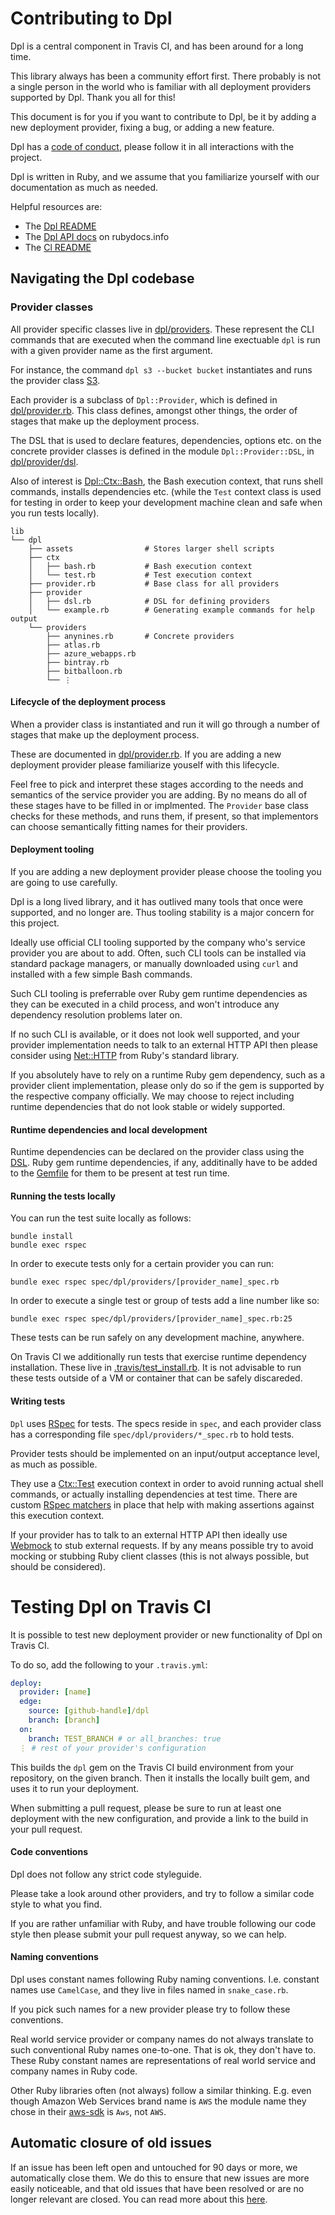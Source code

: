 # Contributing to Dpl

Dpl is a central component in Travis CI, and has been around for a long time.

This library always has been a community effort first. There probably is not a
single person in the world who is familiar with all deployment providers
supported by Dpl. Thank you all for this!

This document is for you if you want to contribute to Dpl, be it by adding a new
deployment provider, fixing a bug, or adding a new feature.

Dpl has a [code of conduct](CODE_OF_CONDUCT.md),
please follow it in all interactions with the project.

Dpl is written in Ruby, and we assume that you familiarize yourself with our
documentation as much as needed.

Helpful resources are:

* The [Dpl README](README.md)
* The [Dpl API docs](https://www.rubydoc.info/github/travis-ci/dpl) on rubydocs.info
* The [Cl README](https://github.com/svenfuchs/cl/blob/master/README.md)

## Navigating the Dpl codebase

### Provider classes

All provider specific classes live in [dpl/providers](lib/dpl/providers).
These represent the CLI commands that are executed when the command line
exectuable `dpl` is run with a given provider name as the first argument.

For instance, the command `dpl s3 --bucket bucket` instantiates and runs the provider
class [S3](lib/dpl/providers/s3.rb).

Each provider is a subclass of `Dpl::Provider`, which is defined in
[dpl/provider.rb](lib/dpl/provider.rb). This class defines, amongst other
things, the order of stages that make up the deployment process.

The DSL that is used to declare features, dependencies, options etc. on the
concrete provider classes is defined in the module `Dpl::Provider::DSL`, in
[dpl/provider/dsl](lib/dpl/provider/dsl.rb).

Also of interest is [Dpl::Ctx::Bash](lib/dpl/ctx/bash.rb), the Bash execution
context, that runs shell commands, installs dependencies etc. (while the `Test`
context class is used for testing in order to keep your development machine
clean and safe when you run tests locally).

```
lib
└── dpl
    ├── assets                # Stores larger shell scripts
    ├── ctx
    │   ├── bash.rb           # Bash execution context
    │   └── test.rb           # Test execution context
    ├── provider.rb           # Base class for all providers
    ├── provider
    │   ├── dsl.rb            # DSL for defining providers
    │   └── example.rb        # Generating example commands for help output
    └── providers
        ├── anynines.rb       # Concrete providers
        ├── atlas.rb
        ├── azure_webapps.rb
        ├── bintray.rb
        ├── bitballoon.rb
        └── ⋮
```

#### Lifecycle of the deployment process

When a provider class is instantiated and run it will go through a number
of stages that make up the deployment process.

These are documented in [dpl/provider.rb](/lib/dpl/provider.rb). If you are
adding a new deployment provider please familiarize youself with this
lifecycle.

Feel free to pick and interpret these stages according to the needs and
semantics of the service provider you are adding. By no means do all of these
stages have to be filled in or implmented. The `Provider` base class checks for
these methods, and runs them, if present, so that implementors can choose
semantically fitting names for their providers.

#### Deployment tooling

If you are adding a new deployment provider please choose the tooling you are
going to use carefully.

Dpl is a long lived library, and it has outlived many tools that once were
supported, and no longer are. Thus tooling stability is a major concern for
this project.

Ideally use official CLI tooling supported by the company who's service
provider you are about to add. Often, such CLI tools can be installed via
standard package managers, or manually downloaded using `curl` and installed
with a few simple Bash commands.

Such CLI tooling is preferrable over Ruby gem runtime dependencies as they can
be executed in a child process, and won't introduce any dependency resolution
problems later on.

If no such CLI is available, or it does not look well supported, and your
provider implementation needs to talk to an external HTTP API then please consider
using [Net::HTTP](https://ruby-doc.org/stdlib-2.6.3/libdoc/net/http/rdoc/Net/HTTP.html)
from Ruby's standard library.

If you absolutely have to rely on a runtime Ruby gem dependency, such as a
provider client implementation, please only do so if the gem is supported by
the respective company officially. We may choose to reject including runtime
dependencies that do not look stable or widely supported.

#### Runtime dependencies and local development

Runtime dependencies can be declared on the provider class using the
[DSL](lib/dpl/provider/dsl.rb). Ruby gem runtime dependencies, if any,
additinally have to be added to the [Gemfile](Gemfile) for them to be present
at test run time.

#### Running the tests locally

You can run the test suite locally as follows:

```
bundle install
bundle exec rspec
```

In order to execute tests only for a certain provider you can run:

```
bundle exec rspec spec/dpl/providers/[provider_name]_spec.rb
```

In order to execute a single test or group of tests add a line number like so:

```
bundle exec rspec spec/dpl/providers/[provider_name]_spec.rb:25
```

These tests can be run safely on any development machine, anywhere.

On Travis CI we additionally run tests that exercise runtime dependency
installation. These live in [.travis/test_install.rb](.travis/test_install.rb).
It is not advisable to run these tests outside of a VM or container that can be
safely discareded.

#### Writing tests

`Dpl` uses [RSpec](https://github.com/rspec) for tests. The specs reside in
`spec`, and each provider class has a corresponding file
`spec/dpl/providers/*_spec.rb` to hold tests.

Provider tests should be implemented on an input/output acceptance level, as
much as possible.

They use a [Ctx::Test](lib/dpl/ctx/test.rb) execution context in order to avoid
running actual shell commands, or actually installing dependencies at test
time. There are custom [RSpec matchers](spec/support/matchers) in place that
help with making assertions against this execution context.

If your provider has to talk to an external HTTP API then ideally use
[Webmock](https://github.com/bblimke/webmock) to stub external requests. If by
any means possible try to avoid mocking or stubbing Ruby client classes (this
is not always possible, but should be considered).

# Testing Dpl on Travis CI

It is possible to test new deployment provider or new functionality of Dpl on
Travis CI.

To do so, add the following to your `.travis.yml`:

```yaml
deploy:
  provider: [name]
  edge:
    source: [github-handle]/dpl
    branch: [branch]
  on:
    branch: TEST_BRANCH # or all_branches: true
  ⋮ # rest of your provider's configuration
```

This builds the `dpl` gem on the Travis CI build environment from your
repository, on the given branch. Then it installs the locally built gem, and
uses it to run your deployment.

When submitting a pull request, please be sure to run at least one deployment
with the new configuration, and provide a link to the build in your pull
request.

#### Code conventions

Dpl does not follow any strict code styleguide.

Please take a look around other providers, and try to follow a similar code
style to what you find.

If you are rather unfamiliar with Ruby, and have trouble following our code
style then please submit your pull request anyway, so we can help.

#### Naming conventions

Dpl uses constant names following Ruby naming conventions. I.e. constant
names use `CamelCase`, and they live in files named in `snake_case.rb`.

If you pick such names for a new provider please try to follow these
conventions.

Real world service provider or company names do not always translate to such
conventional Ruby names one-to-one. That is ok, they don't have to. These Ruby
constant names are representations of real world service and company names in
Ruby code.

Other Ruby libraries often (not always) follow a similar thinking. E.g.
even though Amazon Web Services brand name is `AWS` the module name
they chose in their [aws-sdk](https://github.com/aws/aws-sdk-ruby) is
`Aws`, not `AWS`.

## Automatic closure of old issues

If an issue has been left open and untouched for 90 days or more, we automatically
close them. We do this to ensure that new issues are more easily noticeable, and
that old issues that have been resolved or are no longer relevant are closed.
You can read more about this [here](https://blog.travis-ci.com/2018-03-09-closing-old-issues).
